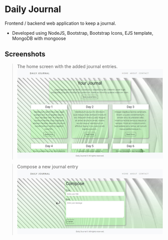 # Daily Journal

Frontend / backend web application to keep a journal.

- Developed using NodeJS, Bootstrap, Bootstrap Icons, EJS template, MongoDB with mongoose

## Screenshots

> The home screen with the added journal entries.
> ![alt login and signup page](screenshot.jpg?raw=true)

> Compose a new journal entry
> ![alt Compose a new journal entry](screenshot3.jpg?raw=true)
